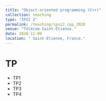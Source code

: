 ```yaml
---
title: "Object-oriented programming (C++)"
collection: teaching
type: "IPSI 2"
permalink: /teaching/ipsi2_cpp_2020
venue: "Télécom Saint-Étienne."
date: 2020-11-09
location: " Saint-Étienne, France."
---
```


TP
======
- TP1
- TP2
- TP3
- TP4

